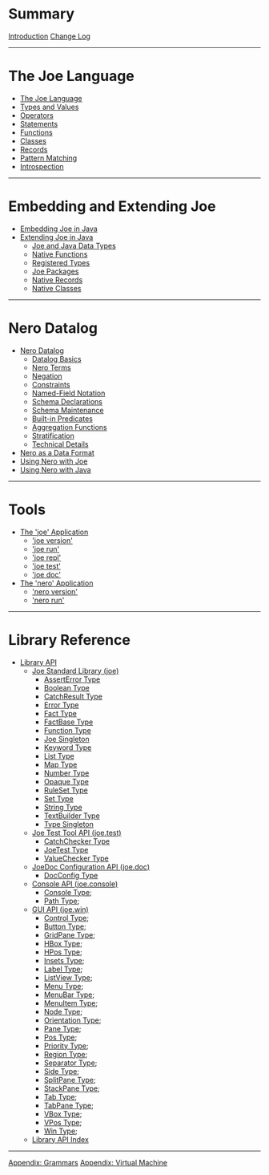# Summary

[Introduction](introduction.md)
[Change Log](changes.md)

---

# The Joe Language

- [The Joe Language](language.md)
- [Types and Values](types.md)
- [Operators](operators.md)
- [Statements](statements.md)
- [Functions](functions.md)
- [Classes](classes.md)
- [Records](records.md)
- [Pattern Matching](patterns.md)
- [Introspection](introspection.md)

---

# Embedding and Extending Joe
- [Embedding Joe in Java](embedding/embedding.md)
- [Extending Joe in Java](extending/extending.md)
  - [Joe and Java Data Types](extending/java_types.md)
  - [Native Functions](extending/native_functions.md)
  - [Registered Types](extending/registered_types.md)
  - [Joe Packages](extending/packages.md)
  - [Native Records](extending/native_records.md)
  - [Native Classes](extending/native_classes.md)

---

# Nero Datalog

- [Nero Datalog](nero/nero.md)
  - [Datalog Basics](nero/datalog_basics.md) 
  - [Nero Terms](nero/terms.md)
  - [Negation](nero/negation.md)
  - [Constraints](nero/constraints.md)
  - [Named-Field Notation](nero/named_fields.md)
  - [Schema Declarations](nero/schema.md)
  - [Schema Maintenance](nero/schema_maintenance.md)
  - [Built-in Predicates](nero/builtin_predicates.md)
  - [Aggregation Functions](nero/aggregation_functions.md)
  - [Stratification](nero/stratification.md) 
  - [Technical Details](nero/technical_details.md)
- [Nero as a Data Format](nero/nero_data.md)
- [Using Nero with Joe](nero/nero_and_joe.md)
- [Using Nero with Java](nero/nero_and_java.md)
---

# Tools
- [The 'joe' Application](joe_app.md)
  - ['joe version'](joe_version.md)
  - ['joe run'](joe_run.md)
  - ['joe repl'](joe_repl.md)
  - ['joe test'](joe_test.md)
  - ['joe doc'](joe_doc.md)
- [The 'nero' Application](nero_app.md)
  - ['nero version'](nero_version.md)
  - ['nero run'](nero_run.md)
 
---
 
# Library Reference

- [Library API](library/index.md)
  - [Joe Standard Library (joe)](./library/pkg.joe.md)
    - [AssertError Type](./library/type.joe.AssertError.md)
    - [Boolean Type](./library/type.joe.Boolean.md)
    - [CatchResult Type](./library/type.joe.CatchResult.md)
    - [Error Type](./library/type.joe.Error.md)
    - [Fact Type](./library/type.joe.Fact.md)
    - [FactBase Type](./library/type.joe.FactBase.md)
    - [Function Type](./library/type.joe.Function.md)
    - [Joe Singleton](./library/type.joe.Joe.md)
    - [Keyword Type](./library/type.joe.Keyword.md)
    - [List Type](./library/type.joe.List.md)
    - [Map Type](./library/type.joe.Map.md)
    - [Number Type](./library/type.joe.Number.md)
    - [Opaque Type](./library/type.joe.Opaque.md)
    - [RuleSet Type](./library/type.joe.RuleSet.md)
    - [Set Type](./library/type.joe.Set.md)
    - [String Type](./library/type.joe.String.md)
    - [TextBuilder Type](./library/type.joe.TextBuilder.md)
    - [Type Singleton](./library/type.joe.Type.md)
  - [Joe Test Tool API (joe.test)](./library/pkg.joe.test.md)
    - [CatchChecker Type](./library/type.joe.test.CatchChecker.md)
    - [JoeTest Type](./library/type.joe.test.JoeTest.md)
    - [ValueChecker Type](./library/type.joe.test.ValueChecker.md)
  - [JoeDoc Configuration API (joe.doc)](./library/pkg.joe.doc.md)
    - [DocConfig Type](./library/type.joe.doc.DocConfig.md)
  - [Console API (joe.console)](./library/pkg.joe.console.md)
    - [Console Type](library/type.joe.console.Console.md);
    - [Path Type](library/type.joe.console.Path.md);
  - [GUI API (joe.win)](./library/pkg.joe.win.md)
    - [Control Type](library/type.joe.win.Control.md);
    - [Button Type](library/type.joe.win.Button.md);
    - [GridPane Type](library/type.joe.win.GridPane.md);
    - [HBox Type](library/type.joe.win.HBox.md);
    - [HPos Type](library/type.joe.win.HPos.md);
    - [Insets Type](library/type.joe.win.Insets.md);
    - [Label Type](library/type.joe.win.Label.md);
    - [ListView Type](library/type.joe.win.ListView.md);
    - [Menu Type](library/type.joe.win.Menu.md);
    - [MenuBar Type](library/type.joe.win.MenuBar.md);
    - [MenuItem Type](library/type.joe.win.MenuItem.md);
    - [Node Type](library/type.joe.win.Node.md);
    - [Orientation Type](library/type.joe.win.Orientation.md);
    - [Pane Type](library/type.joe.win.Pane.md);
    - [Pos Type](library/type.joe.win.Pos.md);
    - [Priority Type](library/type.joe.win.Priority.md);
    - [Region Type](library/type.joe.win.Region.md);
    - [Separator Type](library/type.joe.win.Separator.md);
    - [Side Type](library/type.joe.win.Side.md);
    - [SplitPane Type](library/type.joe.win.SplitPane.md);
    - [StackPane Type](library/type.joe.win.StackPane.md);
    - [Tab Type](library/type.joe.win.Tab.md);
    - [TabPane Type](library/type.joe.win.TabPane.md);
    - [VBox Type](library/type.joe.win.VBox.md);
    - [VPos Type](library/type.joe.win.VPos.md);
    - [Win Type](library/type.joe.win.Win.md);
  - [Library API Index](./library/index.md)

---

[Appendix: Grammars](grammar.md)
[Appendix: Virtual Machine](vm.md)
